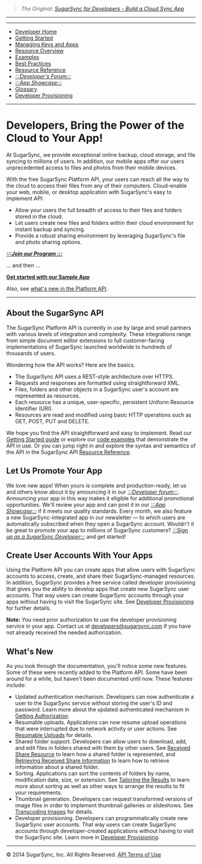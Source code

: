 > *The Original: [SugarSync for Developers - Build a Cloud Sync App](https://www.sugarsync.com/dev/home.html)*

---

---

* [Developer Home](/source/dev/home.html)
* [Getting Started](/source/dev/getting-started.html)
* [Managing Keys and Apps](/source/dev/managing-apps.html)
* [Resource Overview](/source/dev/resources.html)
* [Examples](/source/dev/using-api.html)
* [Best Practices](/source/dev/best-practices.html)
* [Resource Reference](/source/dev/api/resource-ref.html)
* [*:::Developer's Forum:::*](http://groups.google.com/a/developers.sugarsync.com/group/platform-api/subscribe)
* [*:::App Showcase:::*](https://www.sugarsync.com/partners/)
* [Glossary](/source/dev/glossary.html)
* [Developer Provisioning](/source/dev/dev-provisioning.html)

---

# Developers, Bring the Power of the Cloud to Your App!

At SugarSync, we provide exceptional online backup, cloud storage, and file syncing to millions of users. In addition, our mobile apps offer our users unprecedented access to files and photos from their mobile devices.

With the free SugarSync Platform API, your users can reach all the way to the cloud to access their files from any of their computers. Cloud-enable your web, mobile, or desktop application with SugarSync's easy to implement API:

* Allow your users the full breadth of access to their files and folders stored in the cloud.
* Let users create new files and folders within their cloud environment for instant backup and syncing.
* Provide a robust sharing environment by leveraging SugarSync's file and photo sharing options.


**[*:::Join our Program :::*](https://www.sugarsync.com/developer/signup)**

... and then ...

**[Get started with our Sample App](using-api.html)**

Also, see [what's new in the Platform API](#apinew).

---

## About the SugarSync API

The SugarSync Platform API is currently in use by large and small partners with various levels of integration and complexity. These integrations range from simple document editor extensions to full customer-facing implementations of SugarSync launched worldwide to hundreds of thousands of users.

Wondering how the API works? Here are the basics.

* The SugarSync API uses a REST-style architecture over HTTPS.
* Requests and responses are formatted using straightforward XML.
* Files, folders and other objects in a SugarSync user's account are represented as resources.
* Each resource has a unique, user-specific, persistent Uniform Resource Identifier (URI).
* Resources are read and modified using basic HTTP operations such as GET, POST, PUT and DELETE.

We hope you find the API straightforward and easy to implement. Read our [Getting Started guide](/source/dev/getting-started.html) or explore our [code examples](/source/dev/using-api.html) that demonstrate the API in use. Or you can jump right in and explore the syntax and semantics of the API in the SugarSync API [Resource Reference](/source/dev//api/resource-ref.html).

## Let Us Promote Your App

We love new apps! When yours is complete and production-ready, let us and others know about it by announcing it in our [*:::Developer forum:::*](http://groups.google.com/a/developers.sugarsync.com/group/platform-api/subscribe). Announcing your app in this way makes it eligible for additional promotional opportunities. We'll review your app and can post it in our [*:::App Showcase:::*](https://www.sugarsync.com/partners/) if it meets our quality standards. Every month, we also feature a new SugarSync-integrated app in our newsletter — to which users are automatically subscribed when they open a SugarSync account. Wouldn't it be great to promote your app to millions of SugarSync customers? [*:::Sign up as a SugarSync Developer:::*](https://www.sugarsync.com/developer/signup) and get started!

## Create User Accounts With Your Apps

Using the Platform API you can create apps that allow users with SugarSync accounts to access, create, and share their SugarSync-managed resources. In addition, SugarSync provides a free service called developer provisioning that gives you the ability to develop apps that create new SugarSync user accounts. That way users can create SugarSync accounts through your apps without having to visit the SugarSync site. See [Developer Provisioning](/source/dev/dev-provisioning.html) for further details.

**Note:** You need prior authorization to use the developer provisioning service in your app. Contact us at developers@sugarsync.com if you have not already received the needed authorization.

<a name="apinew"></a>
## What's New

As you look through the documentation, you'll notice some new features. Some of these were recently added to the Platform API. Some have been around for a while, but haven't been documented until now. These features include:

* Updated authentication mechanism. Developers can now authenticate a user to the SugarSync service without storing the user's ID and password. Learn more about the updated authenticated mechanism in [Getting Authorization](/source/dev/get-auth-token-example.html).
* Resumable uploads. Applications can now resume upload operations that were interrupted due to network activity or user actions. See [Resumable Uploads](/source/dev/upload-file-data-example.html#resumable-uploads) for details.
* Shared folder support. Developers can allow users to download, add, and edit files in folders shared with them by other users. See [Received Share Resource](/source/dev/api/received-share-resource.html) to learn how a shared folder is represented, and [Retrieving Received Share Information](/source/dev/api/method/get-received-shares.html) to learn how to retrieve information about a shared folder.
* Sorting. Applications can sort the contents of folders by name, modification date, size, or extension. See [Tailoring the Results](/source/dev/get-folder-info-example.html#tailoring-the-results) to learn more about sorting as well as other ways to arrange the results to fit your requirements.
* Thumbnail generation. Developers can request transformed versions of image files in order to implement thumbnail galleries or slideshows. See [Transcoding Images](/source/dev/api/method/transcode-image.html) for details.
* Developer provisioning. Developers can programmatically create new SugarSync user accounts. That way users can create SugarSync accounts through developer-created applications without having to visit the SugarSync site. Learn more in [Developer Provisioning](/source/dev/dev-provisioning.html).

---

© 2014 SugarSync, Inc. All Rights Reserved.  [API Terms of Use](/source/dev/terms.html)
